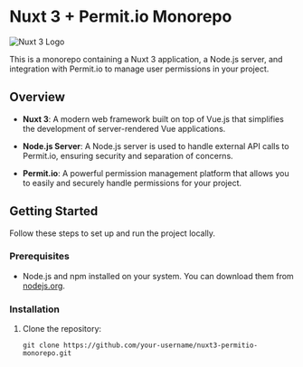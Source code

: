 # Nuxt 3 + Permit.io Monorepo

![Nuxt 3 Logo](https://nuxtjs.org/logos/nuxt-square.png)

This is a monorepo containing a Nuxt 3 application, a Node.js server, and integration with Permit.io to manage user permissions in your project.

## Overview

- **Nuxt 3**: A modern web framework built on top of Vue.js that simplifies the development of server-rendered Vue applications.

- **Node.js Server**: A Node.js server is used to handle external API calls to Permit.io, ensuring security and separation of concerns.

- **Permit.io**: A powerful permission management platform that allows you to easily and securely handle permissions for your project.

## Getting Started

Follow these steps to set up and run the project locally.

### Prerequisites

- Node.js and npm installed on your system. You can download them from [nodejs.org](https://nodejs.org/).

### Installation

1. Clone the repository:

   ```shell
   git clone https://github.com/your-username/nuxt3-permitio-monorepo.git
